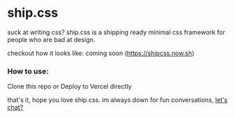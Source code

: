 # ship.css
suck at writing css? ship.css is a shipping ready minimal css framework for people who are bad at design. 

checkout how it looks like: coming soon (https://shipcss.now.sh)

 ### How to use:

Clone this repo or Deploy to Vercel directly

that's it, hope you love ship.css. im always down for fun conversations, [let's chat?](https://twitter.com/tomgrigory)
